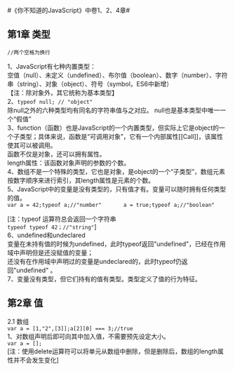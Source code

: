 #《你不知道的JavaScript》中卷1、2、4章#
## 第1章  类型 ##
    //两个空格为换行
1、JavaScript有七种内置类型：  
空值（null）、未定义（undefined）、布尔值（boolean）、数字（number）、字符串（string）、对象（object）、符号（symbol，ES6中新增）   
【注：除对象外，其它统称为基本类型】  
2、`typeof null; // "object"`  
除null之外的六种类型均有同名的字符串值与之对应。
null也是基本类型中唯一一个“假值”  
3、function（函数）也是JavaScript的一个内置类型，但实际上它是object的一个子类型；具体来说，函数是“可调用对象”，它有一个内部属性[[Call]]，该属性使其可以被调用。  
函数不仅是对象，还可以拥有属性。  
length属性：该函数对象声明的参数的个数。  
4、数组不是一个特殊的类型，它也是对象，是object的一个“子类型”，数组元素按数字顺序来进行索引，其length属性是元素的个数。  
5、JavaScript中的变量是没有类型的，只有值才有。变量可以随时拥有任何类型的值。  
    `var a = 42;typeof a;//"number"      
    a = true;typeof a;//"boolean" `
     
[注：typeof 运算符总会返回一个字符串  
`typeof typeof 42；//"string"`]  
6、undefined和undeclared  
变量在未持有值的时候为undefined，此时typeof返回"undefined"，已经在作用域中声明但是还没赋值的变量；  
还没有在作用域中声明过的变量是undeclared的，此时typeof仍返回"undefined" 。  
7、变量没有类型，但它们持有的值有类型。类型定义了值的行为特征。  
## 第2章 值 ##  
2.1 数组  
`var a = [1,"2",[3]];a[2][0] === 3;//true`  
1、对数组声明后即可向其中加入值，不需要预先设定大小。  
`var a = [];`    
[注：使用delete运算符可以将单元从数组中删除，但是删除后，数组的length属性并不会发生变化]    




